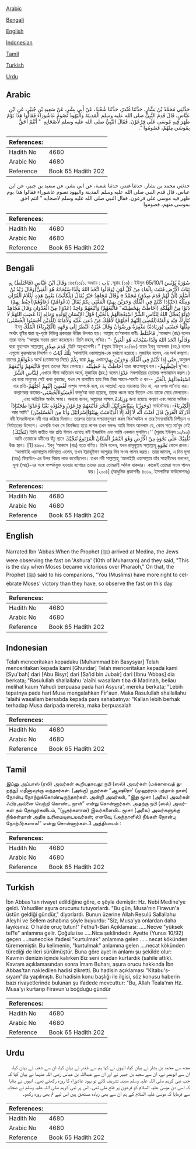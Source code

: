 [Arabic](#arabic)

[Bengali](#bengali)

[English](#english)

[Indonesian](#indonesian)

[Tamil](#tamil)

[Turkish](#turkish)

[Urdu](#urdu)

## Arabic


<div dir="rtl" lang="ar" style={{fontSize:'larger',backgroundColor:'#f8f9fa',padding:20}}>
حَدَّثَنِي مُحَمَّدُ بْنُ بَشَّارٍ، حَدَّثَنَا غُنْدَرٌ، حَدَّثَنَا شُعْبَةُ، عَنْ أَبِي بِشْرٍ، عَنْ سَعِيدِ بْنِ جُبَيْرٍ، عَنِ ابْنِ عَبَّاسٍ، قَالَ قَدِمَ النَّبِيُّ صلى الله عليه وسلم الْمَدِينَةَ وَالْيَهُودُ تَصُومُ عَاشُورَاءَ فَقَالُوا هَذَا يَوْمٌ ظَهَرَ فِيهِ مُوسَى عَلَى فِرْعَوْنَ‏.‏ فَقَالَ النَّبِيُّ صلى الله عليه وسلم لأَصْحَابِهِ ‏ "‏ أَنْتُمْ أَحَقُّ بِمُوسَى مِنْهُمْ، فَصُومُوا ‏"‏‏.‏
</div>
<div style={{backgroundColor:'#f8f9fa',padding:20, marginBottom: 10}}><table> <thead> <tr> <th>References:</th> <th></th> </tr> </thead> <tbody><tr><td>Hadith No</td><td>4680</td></tr><tr><td>Arabic No</td><td>4680</td></tr><tr><td>Reference</td><td>Book 65 Hadith 202</td></tr></tbody></table></div>


<div dir="rtl" lang="ar" style={{fontSize:'larger',backgroundColor:'#f8f9fa',padding:20}}>
حدثني محمد بن بشار، حدثنا غندر، حدثنا شعبة، عن ابي بشر، عن سعيد بن جبير، عن ابن عباس، قال قدم النبي صلى الله عليه وسلم المدينة واليهود تصوم عاشوراء فقالوا هذا يوم ظهر فيه موسى على فرعون. فقال النبي صلى الله عليه وسلم لاصحابه " انتم احق بموسى منهم، فصوموا
</div>
<div style={{backgroundColor:'#f8f9fa',padding:20, marginBottom: 10}}><table> <thead> <tr> <th>References:</th> <th></th> </tr> </thead> <tbody><tr><td>Hadith No</td><td>4680</td></tr><tr><td>Arabic No</td><td>4680</td></tr><tr><td>Reference</td><td>Book 65 Hadith 202</td></tr></tbody></table></div>

## Bengali


<div dir="rtl" lang="bn" style={{fontSize:'larger',backgroundColor:'#f8f9fa',padding:20}}>
سُوْرَةُ يُوْنُسَ সূরাহ (১০) : ইউনুস 65/10/1. بَاب : ৬৫/১০/১. অধ্যায়: وَقَالَ ابْنُ عَبَّاسٍ (فَاخْتَلَطَ) بِهِ نَبَاتُ الْأَرْضِ فَنَبَتَ بِالْمَاءِ مِنْ كُلِّ لَوْنٍ (وَقَالُوا اتَّخَذَ اللهُ وَلَدًا سُبْحَانَهُ هُوَ الْغَنِيُّ)وَقَالَ زَيْدُ بْنُ أَسْلَمَ (أَنَّ لَهُمْ قَدَمَ صِدْقٍ) مُحَمَّدٌ e وَقَالَ مُجَاهِدٌ خَيْرٌ يُقَالُ (تِلْكَاٰيٰتُ) يَعْنِيْ هَذِهِ أَعْلَامُ الْقُرْآنِ وَمِثْلُهُ (حَتّٰىٓإِذَا كُنْتُمْ فِي الْفُلْكِ وَجَرَيْنَ بِهِمْ) الْمَعْنَى بِكُمْ يُقَالُ (دَعْوَاهُمْ) دُعَاؤُهُمْ(أُحِيْطَ بِهِمْ) دَنَوْا مِنْ الْهَلَكَةِ (أَحَاطَتْ بِهٰخَطِيئَتُه” فَاتَّبَعَهُمْ) وَأَتْبَعَهُمْ وَاحِدٌ (عَدْوًا) مِنْ الْعُدْوَانِ وَقَالَ مُجَاهِدٌ (وَلَوْ يُعَجِّلُ اللهُ لِلنَّاسِ الشَّرَّ اسْتِعْجَالَهُمْ بِالْخَيْرِ) قَوْلُ الإِنْسَانِ لِوَلَدِهِ وَمَالِهِ إِذَا غَضِبَ اللهُمَّ لَا تُبَارِكْ فِيْهِ وَالْعَنْهُ(لَقُضِيَ إِلَيْهِمْ أَجَلُهُمْ) لَأُهْلِكُ مَنْ دُعِيَ عَلَيْهِ وَلَأَمَاتَهُ (لِلَّذِيْنَ أَحْسَنُوا الْحُسْنٰى) مِثْلُهَا حُسْنَى (وَزِيَادَةٌ) مَغْفِرَةٌ وَرِضْوَانٌ وَقَالَ غَيْرُهُ النَّظَرُ إِلَى وَجْهِهِ (الْكِبْرِيَآءُ) الْمُلْكُ ইবনু ‘আব্বাস (রাঃ) বলেন, فَاخْتَلَطَ অর্থাৎ বৃষ্টির দ্বারা ভূ-পৃষ্ঠে বিভিন্ন প্রকারের উদ্ভিদ উদগত হয়। আল্লাহ তা‘আলার বাণীঃ وَقَالُوا اتَّخَذَ اللهُ وَلَدًا سُبْحَانَه هُوَ الْغَنِيُّ -‘‘তারা বলেঃ ‘‘আল্লাহ সন্তান গ্রহণ করেছেন। তিনি মহান, পবিত্র। তিনি অমুখাপেক্ষী।’’ (সূরাহ ইউনুস ১০/৬৮) যায়দ ইবনু আসলাম (রহ.) বলেন, قَدَمَ صِدْقٍ দ্বারা মুহাম্মাদ সাল্লাল্লাহু ‘আলাইহি ওয়াসাল্লাম-কে বুঝানো হয়েছে। মুজাহিদ বলেন, এর অর্থ কল্যাণ। تِلْكَ آيَاتُ এগুলো কুরআনের নিদর্শন ও অনুরূপ, حَتَّى إِذَا كُنْتُمْ فِي الْفُلْكِ وَجَرَيْنَ بِهِمْএখানে بِهِمْ দ্বারা بِكُمْ (তোমাদের নিয়ে) অর্থে دَعْوَاهُمْ তাদের দু‘আ। أُحِيْطَبِهِمْ-তারা ধ্বংসোন্মুখ হল। أَحَاطَتْ بِهٰ خَطِيئَتُه গুনাহ তাদের ঘিরে ফেলছে। فَاتَّبَعَهُمْ وَأَتْبَعَهُمْ সমপর্যায়ের (তাদের পশ্চাদ্ধাবন করল।) عَدْوًا এখানে সীমা অতিক্রম অর্থে, মুজাহিদ (রহ.) বলেন, لِلنَّاسِ الشَّرَّ اسْتِعْجَالَهُمْ بِالْخَيْرِ -এর দ্বারা মানুষের সেই কথা বুঝাচ্ছে, যখন সে রাগান্বিত হয়ে নিজ নিজ সন্তান-সন্ততি ও ধন-সম্পদ সম্পর্কে বলে, হে আল্লাহ! এতে বারাকাত দিও না, এর ওপর লা‘নাত কর। لَقُضِيَ إِلَيْهِمْ أَجَلُهُمْ-যার প্রতি বদদু‘আ করা হয়েছে, তাকে ধ্বংস করে দিতেন এবং তাকে মেরে ফেলতেন। أَحْسَنُواالْحُسْنَى-কল্যাণকর কাজের জন্য রয়েছে কল্যাণ এবং আরো অধিক। وَزِيَادَةٌ এবং অতিরিক্ত অর্থাৎ ক্ষমা। অন্যরা বলেন, আল্লাহর সাক্ষাৎ, الْكِبْرِيَاءُ-সার্বভৌমত্ব। (وَجٰوَزْنَا بِبَنِيْٓإِسْرَآئِيْلَ الْبَحْرَ فَأَتْبَعَهُمْ فِرْعَوْنُ وَجُنُوْدُه بَغْيًا وَّعَدْوًا طحَتّٰىٓإِذَآ أَدْرَكَهُ الْغَرَقُ قَالَ اٰمَنْتُ أَنَّه لَآ إِلٰهَ إِلَّا الَّذِيْٓاٰمَنَتْ بِهٰبَنُوْآإِسْرَآئِيْلَ وَأَنَا مِنَ الْمُسْلِمِيْنَ) ‘‘আর আমি বনী ইসরাঈলকে নদী পার করিয়ে দিলাম। তারপর তাদের পশ্চাদানুসরণ করল ফির‘আউন ও তার সৈন্যবাহিনী নিপীড়ন ও নির্যাতনের উদ্দেশে। এমনকি যখন সে নিমজ্জিত হতে লাগল তখন বললঃ আমি ঈমান আনলাম যে, কোন সত্য মা’বুদ নেই তিনি ব্যতীত যার প্রতি ঈমান এনেছে বনী ইসরাঈল এবং আমি একজন মুসলিম।’’ (সূরাহ ইউনুস ১০/৯০) (نُنَجِّيْكَ) نُلْقِيْكَ عَلَى نَجْوَةٍ مِنْ الْأَرْضِ وَهُوَ النَّشَزُ الْمَكَانُ الْمُرْتَفِعُ نُنَجِّيْكَ আমি তোমাকে যমীনের উঁচু স্থানে ফেলে রাখব। نَجْوَةٍ উচ্চ স্থান। [1] ৪৬৮০. ইবনু ‘আব্বাস (রাঃ) হতে বর্ণিত। তিনি বলেন, যখন রাসূলুল্লাহ সাল্লাল্লাহু ‘আলাইহি ওয়াসাল্লাম মদিনা্তে এলেন, তখন ইয়াহূদীগণ আশুরার দিন সওম পালন করত। তারা জানাল, এ দিন মূসা (আঃ) ফিরাউন-এর উপর বিজয় লাভ করেছিলেন। তখন নবী সাল্লাল্লাহু ‘আলাইহি ওয়াসাল্লাম তাঁর সাহাবীদের বললেন, মূসা (আঃ)-এর সঙ্গে সম্পর্কযুক্ত হওয়ার ব্যাপারে তাদের চেয়ে তোমরাই অধিক হাকদার। কাজেই তোমরা সওম পালন কর।[২০০৪] (আধুনিক প্রকাশনীঃ ৪৩১৯, ইসলামিক ফাউন্ডেশনঃ)
</div>
<div style={{backgroundColor:'#f8f9fa',padding:20, marginBottom: 10}}><table> <thead> <tr> <th>References:</th> <th></th> </tr> </thead> <tbody><tr><td>Hadith No</td><td>4680</td></tr><tr><td>Arabic No</td><td>4680</td></tr><tr><td>Reference</td><td>Book 65 Hadith 202</td></tr></tbody></table></div>

## English


<div dir="ltr" lang="en" style={{fontSize:'larger',backgroundColor:'#f8f9fa',padding:20}}>
Narrated Ibn 'Abbas:When the Prophet (ﷺ) arrived at Medina, the Jews were observing the fast on 'Ashura' (10th of Muharram) and they said, "This is the day when Moses became victorious over Pharaoh," On that, the Prophet (ﷺ) said to his companions, "You (Muslims) have more right to celebrate Moses' victory than they have, so observe the fast on this day
</div>
<div style={{backgroundColor:'#f8f9fa',padding:20, marginBottom: 10}}><table> <thead> <tr> <th>References:</th> <th></th> </tr> </thead> <tbody><tr><td>Hadith No</td><td>4680</td></tr><tr><td>Arabic No</td><td>4680</td></tr><tr><td>Reference</td><td>Book 65 Hadith 202</td></tr></tbody></table></div>

## Indonesian


<div dir="ltr" lang="id" style={{fontSize:'larger',backgroundColor:'#f8f9fa',padding:20}}>
Telah menceritakan kepadaku [Muhammad bin Basysyar] Telah menceritakan kepada kami [Ghundar] Telah menceritakan kepada kami [Syu'bah] dari [Abu Bisyr] dari [Sa'id bin Jubair] dari [Ibnu 'Abbas] dia berkata; "Rasulullah shallallahu 'alaihi wasallam tiba di Madinah, beliau melihat kaum Yahudi berpuasa pada hari Asyura', mereka berkata; "Lebih tepatnya pada hari Musa mengalahkan Fir'aun. Maka Rasulullah shallallahu 'alaihi wasallam bersabda kepada para sahabatnya: "Kalian lebih berhak terhadap Musa daripada mereka, maka berpuasalah
</div>
<div style={{backgroundColor:'#f8f9fa',padding:20, marginBottom: 10}}><table> <thead> <tr> <th>References:</th> <th></th> </tr> </thead> <tbody><tr><td>Hadith No</td><td>4680</td></tr><tr><td>Arabic No</td><td>4680</td></tr><tr><td>Reference</td><td>Book 65 Hadith 202</td></tr></tbody></table></div>

## Tamil


<div dir="ltr" lang="ta" style={{fontSize:'larger',backgroundColor:'#f8f9fa',padding:20}}>
இப்னு அப்பாஸ் (ரலி) அவர்கள் கூறியதாவது: நபி (ஸல்) அவர்கள் (மக்காவைத் துறந்து) மதீனாவுக்கு வந்தார்கள். (அங்கு) யூதர்கள் “ஆஷூரா' (முஹர்ரம் பத்தாம் நாள்) நோன்பு நோற்றுக்கொண்டிருந்தார்கள். அன்றி அவர்கள், “இது மூசா (அலை) அவர்கள் ஃபிர்அவ்னை வெற்றி கொண்ட நாள்” என்று சொன்னார்கள். அதற்கு நபி (ஸல்) அவர்கள் தம் தோழர்களிடம், “(யூதர்களான) இவர்களைவிட மூசா (அலை) அவர்களுக்கு நீங்கள்தான் அதிக உரிமையுடையவர்கள்; எனவே, (அந்நாளில்) நீங்கள் நோன்பு நோற்பீர்களாக!” என்று சொன்னார்கள்.3 அத்தியாயம் :
</div>
<div style={{backgroundColor:'#f8f9fa',padding:20, marginBottom: 10}}><table> <thead> <tr> <th>References:</th> <th></th> </tr> </thead> <tbody><tr><td>Hadith No</td><td>4680</td></tr><tr><td>Arabic No</td><td>4680</td></tr><tr><td>Reference</td><td>Book 65 Hadith 202</td></tr></tbody></table></div>

## Turkish


<div dir="ltr" lang="tr" style={{fontSize:'larger',backgroundColor:'#f8f9fa',padding:20}}>
İbn Abbas'tan rivayet edildiğine göre, o şöyle demiştir: Hz. Nebi Medine'ye geldi. Yahudiler aşura orucunu tutuyorlardı. "Bu gün, Musa'nın Firavun'a üstün geldiği gündür," diyorlardı. Bunun üzerine Allah Resulü Sallallahu Aleyhi ve Sellem ashabına şöyle buyurdu: "Siz, Musa'ya onlardan daha layıksınız. O halde oruç tutun!" Fethu'l-Bari Açıklaması: .....Necve "yüksek teI?e" anlamına gelir. Çoğulu ise .....Nica şeklindedir. Ayette (Yunus 10/92) geçen ....nuneccike ifadesi "kurtulmak" anlamına gelen ......necat kökünden türememiştir. Bu kelimenin, "kurtulmak" anlamına gelen ....necat kökünden türediği de ileri sürülmüştür. Buna göre ayet in anlamı şu şekilde olur: Kavmin denizin içinde kalırken Biz seni oradan kurtardık (sahile attık). Kavram açıklamasından sonra İmam Buharı, aşura orucu hakkında İbn Abbas'tan nakledilen hadisi zikretti. Bu hadisin açıklaması "Kitabu's-sıyam"da yapılmıştı. Bu hadisin konu başlığı ile ilgisi, söz konusu haberin bazı rivayetlerinde bulunan şu ifadede mevcuttur: "Bu, Allah Teala'nın Hz. Musa'yı kurtarıp Firavun'u boğduğu gündür
</div>
<div style={{backgroundColor:'#f8f9fa',padding:20, marginBottom: 10}}><table> <thead> <tr> <th>References:</th> <th></th> </tr> </thead> <tbody><tr><td>Hadith No</td><td>4680</td></tr><tr><td>Arabic No</td><td>4680</td></tr><tr><td>Reference</td><td>Book 65 Hadith 202</td></tr></tbody></table></div>

## Urdu


<div dir="rtl" lang="ur" style={{fontSize:'larger',backgroundColor:'#f8f9fa',padding:20}}>
مجھ سے محمد بن بشار نے بیان کیا، انہوں نے کہا ہم سے غندر نے بیان کیا، ان سے شعبہ نے بیان کیا، ان سے ابوبشر نے، ان سے سعید بن جبیر نے اور ان سے عبداللہ بن عباس رضی اللہ عنہما نے بیان کیا کہ جب نبی کریم صلی اللہ علیہ وسلم مدینہ تشریف لائے تو یہود عاشوراء کا روزہ رکھتے تھے۔ انہوں نے بتایا کہ اسی دن موسیٰ علیہ السلام کو فرعون پر فتح ملی تھی۔ اس پر نبی کریم صلی اللہ علیہ وسلم نے صحابہ سے فرمایا کہ موسیٰ علیہ السلام کے ہم ان سے بھی زیادہ مستحق ہیں اس لیے تم بھی روزہ رکھو۔
</div>
<div style={{backgroundColor:'#f8f9fa',padding:20, marginBottom: 10}}><table> <thead> <tr> <th>References:</th> <th></th> </tr> </thead> <tbody><tr><td>Hadith No</td><td>4680</td></tr><tr><td>Arabic No</td><td>4680</td></tr><tr><td>Reference</td><td>Book 65 Hadith 202</td></tr></tbody></table></div>